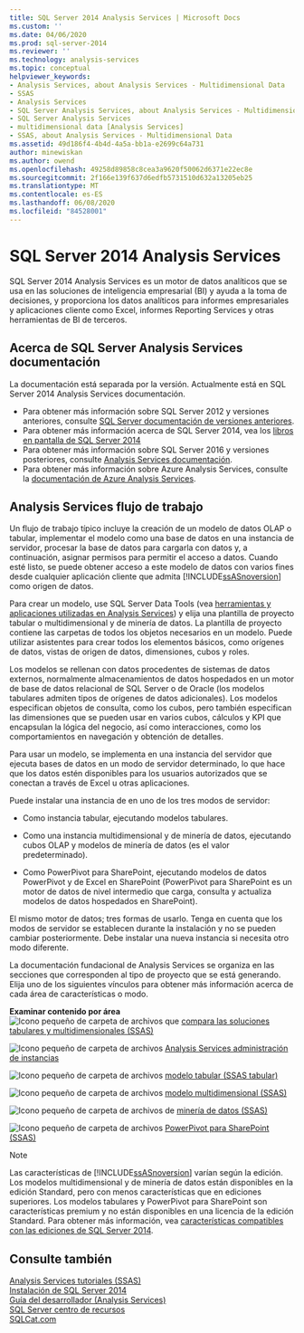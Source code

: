```yaml
---
title: SQL Server 2014 Analysis Services | Microsoft Docs
ms.custom: ''
ms.date: 04/06/2020
ms.prod: sql-server-2014
ms.reviewer: ''
ms.technology: analysis-services
ms.topic: conceptual
helpviewer_keywords:
- Analysis Services, about Analysis Services - Multidimensional Data
- SSAS
- Analysis Services
- SQL Server Analysis Services, about Analysis Services - Multidimensional Data
- SQL Server Analysis Services
- multidimensional data [Analysis Services]
- SSAS, about Analysis Services - Multidimensional Data
ms.assetid: 49d186f4-4b4d-4a5a-bb1a-e2699c64a731
author: minewiskan
ms.author: owend
ms.openlocfilehash: 49258d89858c8cea3a9620f50062d6371e22ec8e
ms.sourcegitcommit: 2f166e139f637d6edfb5731510d632a13205eb25
ms.translationtype: MT
ms.contentlocale: es-ES
ms.lasthandoff: 06/08/2020
ms.locfileid: "84528001"
---
```

# <a name="sql-server-2014-analysis-services"></a>SQL Server 2014 Analysis Services

  SQL Server 2014 Analysis Services es un motor de datos analíticos que se usa en las soluciones de inteligencia empresarial (BI) y ayuda a la toma de decisiones, y proporciona los datos analíticos para informes empresariales y aplicaciones cliente como Excel, informes Reporting Services y otras herramientas de BI de terceros. 

## <a name="about-sql-server-analysis-services-documentation"></a>Acerca de SQL Server Analysis Services documentación

La documentación está separada por la versión. Actualmente está en SQL Server 2014 Analysis Services documentación.

- Para obtener más información sobre SQL Server 2012 y versiones anteriores, consulte [SQL Server documentación de versiones anteriores](https://docs.microsoft.com/previous-versions/sql/).
- Para obtener más información acerca de SQL Server 2014, vea los [libros en pantalla de SQL Server 2014](../2014-toc/index.yml)
- Para obtener más información sobre SQL Server 2016 y versiones posteriores, consulte [Analysis Services documentación](https://docs.microsoft.com/analysis-services/).
- Para obtener más información sobre Azure Analysis Services, consulte la [documentación de Azure Analysis Services](https://docs.microsoft.com/azure/analysis-services/).

## <a name="analysis-services-workflow"></a>Analysis Services flujo de trabajo

Un flujo de trabajo típico incluye la creación de un modelo de datos OLAP o tabular, implementar el modelo como una base de datos en una instancia de servidor, procesar la base de datos para cargarla con datos y, a continuación, asignar permisos para permitir el acceso a datos. Cuando esté listo, se puede obtener acceso a este modelo de datos con varios fines desde cualquier aplicación cliente que admita [!INCLUDE[ssASnoversion](../includes/ssasnoversion-md.md)] como origen de datos.  
  
 Para crear un modelo, use SQL Server Data Tools (vea [herramientas y aplicaciones utilizadas en Analysis Services](tools-and-applications-used-in-analysis-services.md)) y elija una plantilla de proyecto tabular o multidimensional y de minería de datos. La plantilla de proyecto contiene las carpetas de todos los objetos necesarios en un modelo. Puede utilizar asistentes para crear todos los elementos básicos, como orígenes de datos, vistas de origen de datos, dimensiones, cubos y roles.  
  
 Los modelos se rellenan con datos procedentes de sistemas de datos externos, normalmente almacenamientos de datos hospedados en un motor de base de datos relacional de SQL Server o de Oracle (los modelos tabulares admiten tipos de orígenes de datos adicionales). Los modelos especifican objetos de consulta, como los cubos, pero también especifican las dimensiones que se pueden usar en varios cubos, cálculos y KPI que encapsulan la lógica del negocio, así como interacciones, como los comportamientos en navegación y obtención de detalles.  
  
 Para usar un modelo, se implementa en una instancia del servidor que ejecuta bases de datos en un modo de servidor determinado, lo que hace que los datos estén disponibles para los usuarios autorizados que se conectan a través de Excel u otras aplicaciones.  
  
 Puede instalar una instancia de en uno de los tres modos de servidor:  
  
-   Como instancia tabular, ejecutando modelos tabulares.  
  
-   Como una instancia multidimensional y de minería de datos, ejecutando cubos OLAP y modelos de minería de datos (es el valor predeterminado).  
  
-   Como PowerPivot para SharePoint, ejecutando modelos de datos PowerPivot y de Excel en SharePoint (PowerPivot para SharePoint es un motor de datos de nivel intermedio que carga, consulta y actualiza modelos de datos hospedados en SharePoint).  
  
 El mismo motor de datos; tres formas de usarlo. Tenga en cuenta que los modos de servidor se establecen durante la instalación y no se pueden cambiar posteriormente. Debe instalar una nueva instancia si necesita otro modo diferente.  
  
 La documentación fundacional de Analysis Services se organiza en las secciones que corresponden al tipo de proyecto que se está generando. Elija uno de los siguientes vínculos para obtener más información acerca de cada área de características o modo.  
  
 **Examinar contenido por área**  
 ![Icono pequeño de carpeta de archivos](../../2014/integration-services/media/filefolder-small.gif "Icono pequeño de carpeta de archivos") que [compara las soluciones tabulares y multidimensionales &#40;SSAS&#41;](comparing-tabular-and-multidimensional-solutions-ssas.md)  
  
 ![Icono pequeño de carpeta de archivos](../../2014/integration-services/media/filefolder-small.gif "Icono pequeño de carpeta de archivos") [Analysis Services administración de instancias](instances/analysis-services-instance-management.md)  
  
 ![Icono pequeño de carpeta de archivos](../../2014/integration-services/media/filefolder-small.gif "Icono pequeño de carpeta de archivos") [modelo tabular &#40;SSAS tabular&#41;](tabular-models/tabular-models-ssas.md)  
  
 ![Icono pequeño de carpeta de archivos](../../2014/integration-services/media/filefolder-small.gif "Icono pequeño de carpeta de archivos") [modelo multidimensional &#40;SSAS&#41;](multidimensional-models/multidimensional-models-ssas.md)  
  
 ![Icono pequeño de carpeta de archivos](../../2014/integration-services/media/filefolder-small.gif "Icono pequeño de carpeta de archivos") de [minería de datos &#40;SSAS&#41;](data-mining/data-mining-ssas.md)  
  
 ![Icono pequeño de carpeta de archivos](../../2014/integration-services/media/filefolder-small.gif "Icono pequeño de carpeta de archivos") [PowerPivot para SharePoint &#40;SSAS&#41;](power-pivot-sharepoint/power-pivot-for-sharepoint-ssas.md)  
  
> [!NOTE]  
>  Las características de [!INCLUDE[ssASnoversion](../includes/ssasnoversion-md.md)] varían según la edición. Los modelos multidimensional y de minería de datos están disponibles en la edición Standard, pero con menos características que en ediciones superiores. Los modelos tabulares y PowerPivot para SharePoint son características premium y no están disponibles en una licencia de la edición Standard. Para obtener más información, vea [características compatibles con las ediciones de SQL Server 2014](../../2014/getting-started/features-supported-by-the-editions-of-sql-server-2014.md).  
  
## <a name="see-also"></a>Consulte también  
 [Analysis Services tutoriales &#40;SSAS&#41;](analysis-services-tutorials-ssas.md)   
 [Instalación de SQL Server 2014](../database-engine/install-windows/installation-for-sql-server.md)   
 [Guía del desarrollador &#40;Analysis Services&#41;](analysis-services-developer-documentation.md)   
 [SQL Server centro de recursos](https://go.microsoft.com/fwlink/?linkID=219676)   
 [SQLCat.com](https://go.microsoft.com/fwlink/?linkID=220963)  
  
  
